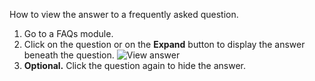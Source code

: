 How to view the answer to a frequently asked question.

1. Go to a FAQs module.
1. Click on the question or on the **Expand** button to display the answer beneath the question.
![View answer](/images/Viewing-Answers-1.png)
1. **Optional.** Click the question again to hide the answer.